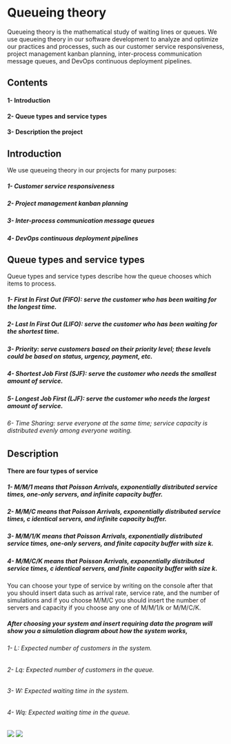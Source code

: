 # Queueing theory
Queueing theory is the mathematical study of waiting lines or queues.
We use queueing theory in our software development to analyze and optimize our practices and processes, such as our customer service responsiveness, project management kanban planning, inter-process communication message queues, and DevOps continuous deployment pipelines.
## Contents
<h4>1- Introduction</h4>
<h4>2- Queue types and service types</h4>
<h4>3- Description the project</h4>

## Introduction
We use queueing theory in our projects for many purposes:
<h5>1- Customer service responsiveness</h5>
<h5>2- Project management kanban planning</h5>
<h5>3- Inter-process communication message queues</h5>
<h5>4- DevOps continuous deployment pipelines</h5>

## Queue types and service types
Queue types and service types describe how the queue chooses which items to process.
<h5>1- First In First Out (FIFO): serve the customer who has been waiting for the longest time.</h5>
<h5>2- Last In First Out (LIFO): serve the customer who has been waiting for the shortest time.</h5>
<h5>3- Priority: serve customers based on their priority level; these levels could be based on status, urgency, payment, etc.</h5>
<h5>4- Shortest Job First (SJF): serve the customer who needs the smallest amount of service.</h5>
<h5>5- Longest Job First (LJF): serve the customer who needs the largest amount of service.</h5>
<h6>6- Time Sharing: serve everyone at the same time; service capacity is distributed evenly among everyone waiting.</h6>

## Description
<h4>There are four types of service </h4>
<h5>1- M/M/1   means that Poisson Arrivals, exponentially distributed service times, one-only servers, and infinite capacity buffer.</h5>
<h5>2- M/M/C   means that Poisson Arrivals, exponentially distributed service times, c identical servers, and infinite capacity buffer.</h5>
<h5>3- M/M/1/K means that Poisson Arrivals, exponentially distributed service times, one-only servers, and finite capacity buffer with size k.</h5> 
<h5>4- M/M/C/K means that Poisson Arrivals, exponentially distributed service times, c identical servers, and finite capacity buffer with size k.</h5>

You can choose your type of service by writing on the console after that you should insert data such as arrival rate, service rate, and the number of simulations and if you choose M/M/C you should insert the number of servers and capacity if you choose any one of M/M/1/k or M/M/C/K.

##### After choosing your system and insert requiring data the program will show you a simulation diagram about how the system works, 
###### 1- L:  Expected number of customers in the system.
###### 2- Lq: Expected number of customers in the queue.
###### 3- W:  Expected waiting time in the system.
###### 4- Wq: Expected waiting time in the queue.

<img src="https://github.com/nourElbassuny/Queue-Models/assets/146573118/749a7770-d1ef-4ce9-b44a-90c7501bcf73">
<img src="https://github.com/nourElbassuny/Queue-Models/assets/146573118/da0d0699-0804-44b7-a965-2d160c9512a1">


